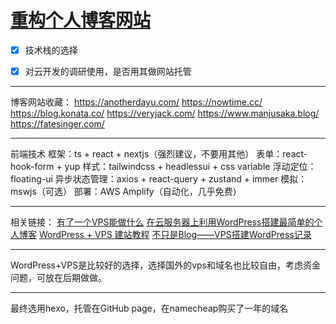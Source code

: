 # [重构个人博客网站](https://github.com/Smileye-v/gitblog/issues/6)

- [x] 技术栈的选择

- [x] 对云开发的调研使用，是否用其做网站托管

---

博客网站收藏：
https://anotherdayu.com/
https://nowtime.cc/
https://blog.konata.co/
https://veryjack.com/
https://www.manjusaka.blog/
https://fatesinger.com/

---

前端技术
框架：ts + react + nextjs（强烈建议，不要用其他）
表单：react-hook-form + yup
样式：tailwindcss + headlessui + css variable
浮动定位：floating-ui
异步状态管理：axios + react-query + zustand + immer
模拟：mswjs（可选）
部署：AWS Amplify（自动化，几乎免费）

---

相关链接：
[有了一个VPS能做什么](https://blog.pullopen.xyz/2021/01/05/what-can-vps-do-for-you/)
[在云服务器上利用WordPress搭建最简单的个人博客](https://zhuanlan.zhihu.com/p/107035813)
[WordPress + VPS 建站教程](https://sspai.com/post/66447)
[不只是Blog——VPS搭建WordPress记录](https://blog.konata.co/?p=1)

---

WordPress+VPS是比较好的选择，选择国外的vps和域名也比较自由，考虑资金问题，可放在后期做做。

---

最终选用hexo，托管在GitHub page，在namecheap购买了一年的域名